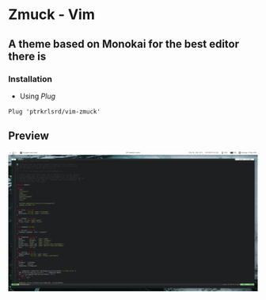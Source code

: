 # Zmuck - Vim

## A theme based on Monokai for the best editor there is

### Installation

- Using *Plug*

```vimscript
Plug 'ptrkrlsrd/vim-zmuck'
```

## Preview

![./screenshot.png](./screenshot.png)
 
